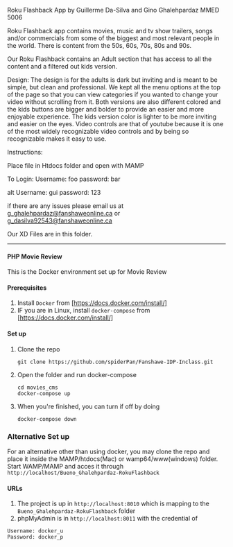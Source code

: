 Roku Flashback App
by Guillerme Da-Silva and Gino Ghalehpardaz
MMED 5006

Roku Flashback app contains movies, music and tv show trailers, songs and/or commercials from some of the biggest and most relevant people in the world. There is content from the 50s, 60s, 70s, 80s and 90s.

Our Roku Flashback contains an Adult section that has access to all the content and a filtered out kids version.


Design:
The design is for the adults is dark but inviting and is meant to be simple, but clean and professional.
We kept all the menu options at the top of the page so that you can view categories if you wanted to change your video without scrolling from it.
Both versions are also different colored and the kids buttons are bigger and bolder to provide an easier and more enjoyable experience.
The kids version color is lighter to be more inviting and easier on the eyes.
Video controls are that of youtube because it is one of the most widely recognizable video controls and by being so recognizable makes it easy to use.

Instructions: 

Place file in Htdocs folder and open with MAMP

To Login:
Username: foo
password: bar

alt Username: gui
   password: 123
   
   if there are any issues please email us at g_ghalehpardaz@fanshaweonline.ca or g_dasilva92543@fanshaweonline.ca
   
   
Our XD Files are in this folder.

******************************************************************************************************************************


#### PHP Movie Review
This is the Docker environment set up for Movie Review


#### Prerequisites
1. Install `Docker` from [https://docs.docker.com/install/] 
2. IF you are in Linux, install `docker-compose` from [https://docs.docker.com/install/]


#### Set up
1. Clone the repo
   ```
   git clone https://github.com/spiderPan/Fanshawe-IDP-Inclass.git
   ```
2. Open the folder and run docker-compose
   ```
   cd movies_cms
   docker-compose up
   ```
3. When you're finished, you can turn if off by doing 
   ```
   docker-compose down
   ```

### Alternative Set up
For an alternative other than using docker, you may clone the repo and place it inside the MAMP/htdocs(Mac) or wamp64/www(windows) folder. 
Start WAMP/MAMP and acces it through `http://localhost/Bueno_Ghalehpardaz-RokuFlashback`

#### URLs
1. The project is up in `http://localhost:8010` which is mapping to the `Bueno_Ghalehpardaz-RokuFlashback` folder
2. phpMyAdmin is in `http://localhost:8011` with the credential of 
```
Username: docker_u
Password: docker_p
```
